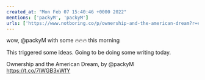 ```yaml
---
created_at: "Mon Feb 07 15:40:46 +0000 2022"
mentions: ['packyM', 'packyM']
urls: ['https://www.notboring.co/p/ownership-and-the-american-dream?r=evblp&utm_campaign=post&utm_medium=web']
---
```


wow, @packyM with some 🔥🔥🔥 this morning

This triggered some ideas. Going to be doing some writing today.

Ownership and the American Dream, by @packyM https://t.co/7IWGB3xWfY